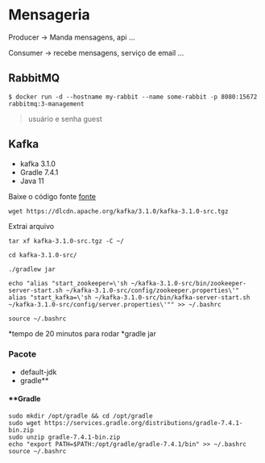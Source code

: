 # Mensageria

Producer -> Manda mensagens, api ...

<p>
Consumer -> recebe mensagens, serviço de email ...


## RabbitMQ

```
$ docker run -d --hostname my-rabbit --name some-rabbit -p 8080:15672 rabbitmq:3-management
```
> usuário e senha guest


## Kafka

* kafka 3.1.0
* Gradle 7.4.1
* Java 11

Baixe o código fonte [fonte](https://dlcdn.apache.org/kafka/3.1.0/kafka-3.1.0-src.tgz)

```
wget https://dlcdn.apache.org/kafka/3.1.0/kafka-3.1.0-src.tgz

```

Extrai arquivo
```
tar xf kafka-3.1.0-src.tgz -C ~/

cd kafka-3.1.0-src/

./gradlew jar

echo "alias "start_zookeeper=\'sh ~/kafka-3.1.0-src/bin/zookeeper-server-start.sh ~/kafka-3.1.0-src/config/zookeeper.properties\'" 
alias "start_kafka=\'sh ~/kafka-3.1.0-src/bin/kafka-server-start.sh ~/kafka-3.1.0-src/config/server.properties\'"" >> ~/.bashrc

source ~/.bashrc

```
*tempo de 20 minutos para rodar *gradle jar

### Pacote
* default-jdk
* gradle**

#### **Gradle

```
sudo mkdir /opt/gradle && cd /opt/gradle
sudo wget https://services.gradle.org/distributions/gradle-7.4.1-bin.zip
sudo unzip gradle-7.4.1-bin.zip
echo "export PATH=$PATH:/opt/gradle/gradle-7.4.1/bin" >> ~/.bashrc
source ~/.bashrc
```

